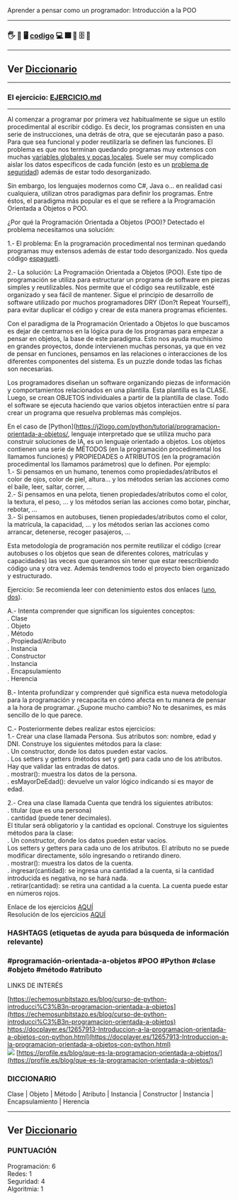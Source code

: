 Aprender a pensar como un programador: Introducción a la POO

---
### 🖐️ 👷 🖥️ [codigo](./) 💻 🎆 📁 🗄️ 📂
---
Ver [Diccionario](../diccionario/README.md)
---




---

### El ejercicio:  [EJERCICIO.md](EJERCICIO.md)

---
Al comenzar a programar por primera vez habitualmente se sigue un estilo procedimental al escribir código. Es decir, 
los programas consisten en una serie de instrucciones, una detrás de otra, que se ejecutarán paso a paso. Para que sea 
funcional y poder reutilizarla se definen las funciones. El problema es que nos terminan quedando programas muy extensos 
con muchas [variables globales y pocas locales](https://www.codigopiton.com/variables-locales-y-globales-en-python). 
Suele ser muy complicado aislar los datos específicos de cada función (esto es un [problema de seguridad](https://es.stackoverflow.com/questions/29177/por-qué-es-considerado-una-mala-práctica-utilizar-variables-globales)) además de estar todo desorganizado.  

Sin embargo, los lenguajes modernos como C#, Java o... en realidad casi cualquiera, utilizan otros paradigmas para definir 
los programas. Entre éstos, el paradigma más popular es el que se refiere a la Programación Orientada a Objetos o POO.

¿Por qué la Programación Orientada a Objetos (POO)? Detectado el problema necesitamos una solución:

1.- El problema: En la programación procedimental nos terminan quedando programas muy extensos además de estar todo desorganizado. 
Nos queda código [espagueti](https://codigoespagueti.com/noticias/internet/que-es-codigo-espagueti/).  

2.- La solución: La Programación Orientada a Objetos (POO). Este tipo de programación se utiliza para estructurar un programa 
de software en piezas simples y reutilizables. Nos permite que el código sea reutilizable, esté organizado y sea fácil de mantener. 
Sigue el principio de desarrollo de software utilizado por muchos programadores DRY (Don?t Repeat Yourself), para evitar 
duplicar el código y crear de esta manera programas eficientes.  

Con el paradigma de la Programación Orientado a Objetos lo que buscamos es dejar de centrarnos en la lógica pura de los programas 
para empezar a pensar en objetos, la base de este paradigma. Esto nos ayuda muchísimo en grandes proyectos, donde intervienen 
muchas personas, ya que en vez de pensar en funciones, pensamos en las relaciones o interacciones de los diferentes componentes 
del sistema. Es un puzzle donde todas las fichas son necesarias.  

Los programadores diseñan un software organizando piezas de información y comportamientos relacionados en una plantilla. 
Esta plantilla es la CLASE. Luego, se crean OBJETOS individuales a partir de la plantilla de clase. Todo el software se 
ejecuta haciendo que varios objetos interactúen entre sí para crear un programa que resuelva problemas más complejos.  

En el caso de [Python](https://j2logo.com/python/tutorial/programacion-orientada-a-objetos/, lenguaje interpretado que se 
utiliza mucho para construir soluciones de IA, es un lenguaje orientado a objetos. Los objetos contienen una serie de 
MÉTODOS (en la programación procedimental los llamamos funciones) y PROPIEDADES o ATRIBUTOS (en la programación procedimental 
los llamamos parámetros) que lo definen. Por ejemplo:  
1.- Si pensamos en un humano, tenemos como propiedades/atributos el color de ojos, color de piel, altura... y los métodos 
serían las acciones como el baile, leer, saltar, correr, ...  
2.- Si pensamos en una pelota, tienen propiedades/atributos como el color, la textura, el peso, ... y los métodos serían 
las acciones como botar, pinchar, rebotar, ...  
3.- Si pensamos en autobuses, tienen propiedades/atributos como el color, la matrícula, la capacidad, ... y los métodos 
serían las acciones como arrancar, detenerse, recoger pasajeros, ...  

Esta metodología de programación nos permite reutilizar el código (crear autobuses o los objetos que sean de diferentes 
colores, matrículas y capacidades) las veces que queramos sin tener que estar reescribiendo código una y otra vez. Además 
tendremos todo el proyecto bien organizado y estructurado.  

Ejercicio: Se recomienda leer con detenimiento estos dos enlaces ([uno](https://j2logo.com/python/tutorial/programacion-orientada-a-objetos/), [dos](https://unipython.com/programacion-orientada-objetos-python/)).  

A.- Intenta comprender que significan los siguientes conceptos:  
. Clase  
. Objeto  
. Método  
. Propiedad/Atributo  
. Instancia  
. Constructor  
. Instancia  
. Encapsulamiento  
. Herencia  

B.- Intenta profundizar y comprender qué significa esta nueva metodología para la programación y recapacita en cómo afecta 
en tu manera de pensar a la hora de programar. ¿Supone mucho cambio? No te desanimes, es más sencillo de lo que parece.


C.- Posteriormente debes realizar estos ejercicios:  
1.- Crear una clase llamada Persona. Sus atributos son: nombre, edad y DNI. Construye los siguientes métodos para la clase:  
. Un constructor, donde los datos pueden estar vacíos.  
. Los setters y getters (métodos set y get) para cada uno de los atributos. Hay que validar las entradas de datos.  
. mostrar(): muestra los datos de la persona.  
. esMayorDeEdad(): devuelve un valor lógico indicando si es mayor de edad.  

2.- Crea una clase llamada Cuenta que tendrá los siguientes atributos:  
. titular (que es una persona)  
. cantidad (puede tener decimales).  
El titular será obligatorio y la cantidad es opcional. Construye los siguientes métodos para la clase:  
. Un constructor, donde los datos pueden estar vacíos.  
Los setters y getters para cada uno de los atributos. El atributo no se puede modificar directamente, sólo ingresando o 
retirando dinero.  
. mostrar(): muestra los datos de la cuenta.  
. ingresar(cantidad): se ingresa una cantidad a la cuenta, si la cantidad introducida es negativa, no se hará nada.  
. retirar(cantidad): se retira una cantidad a la cuenta. La cuenta puede estar en números rojos.  

Enlace de los ejercicios [AQUÍ](https://plataforma.josedomingo.org/pledin/cursos/programacion_python3/curso/u42/)  
Resolución de los ejercicios [AQUÍ](https://gitlab.com/josedom24/curso_programacion_python3/tree/master/ejercicios/objetos)  

### HASHTAGS (etiquetas de ayuda para búsqueda de información relevante)

### #programación-orientada-a-objetos #POO #Python #clase #objeto #método #atributo
LINKS DE INTERÉS  

[https://echemosunbitstazo.es/blog/curso-de-python-introducci%C3%B3n-programacion-orientada-a-objetos](https://echemosunbitstazo.es/blog/curso-de-python-introducci%C3%B3n-programacion-orientada-a-objetos)  
[https://docplayer.es/12657913-Introduccion-a-la-programacion-orientada-a-objetos-con-python.html](https://docplayer.es/12657913-Introduccion-a-la-programacion-orientada-a-objetos-con-python.html)   
![](https://res.cloudinary.com/marcomontalbano/image/upload/v1619721783/video_to_markdown/images/youtube--Nka4JSBgf7I-c05b58ac6eb4c4700831b2b3070cd403.jpg)](https://www.youtube.com/watch?v=Nka4JSBgf7I "") 
[https://profile.es/blog/que-es-la-programacion-orientada-a-objetos/](https://profile.es/blog/que-es-la-programacion-orientada-a-objetos/)    

### DICCIONARIO  

Clase | Objeto | Método | Atributo | Instancia | Constructor | Instancia | Encapsulamiento | Herencia  

---
Ver [Diccionario](../diccionario/README.md)
---


### PUNTUACIÓN  

Programación: 6  
Redes: 1  
Seguridad: 4  
Algoritmia: 1  